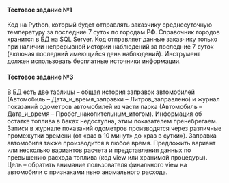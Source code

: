 #### Тестовое задание №1
Код на Python, который будет отправлять заказчику среднесуточную температуру за
последние 7 суток по городам РФ. Справочник городов хранится в БД на SQL Server.
Код отправляет данные заказчику только при наличии непрерывной истории наблюдений
за последние 7 суток (включая последний имеющийся день наблюдений).
Инструмент должен использовать бесплатные источники информации.
#### Тестовое задание №3
В БД есть две таблицы – общая история заправок автомобилей
(Автомобиль – Дата_и_время_заправки – Литров_заправлено) и журнал показаний одометров
автомобилей из части парка (Автомобиль – Дата_и_время – Пробег_накопительным_итогом).
Информация об остатке топлива в баках недоступна, этим показателем пренебрегаем.
Записи в журнале показаний одометров производятся через различные промежутки времени
(от «раз в 10 минут» до «раз в сутки»). Заправка автомобиля также производится в любое
время. Предложить вариант или несколько вариантов расчета и представления данных по
превышению расхода топлива (код view или хранимой процедуры). Цель – обратить внимание
пользователя финального view на автомобили с признаками явно аномального расхода. 